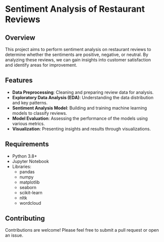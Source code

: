 # Sentiment Analysis of Restaurant Reviews

## Overview

This project aims to perform sentiment analysis on restaurant reviews to determine whether the sentiments are positive, negative, or neutral. By analyzing these reviews, we can gain insights into customer satisfaction and identify areas for improvement.

## Features

- **Data Preprocessing**: Cleaning and preparing review data for analysis.
- **Exploratory Data Analysis (EDA)**: Understanding the data distribution and key patterns.
- **Sentiment Analysis Model**: Building and training machine learning models to classify reviews.
- **Model Evaluation**: Assessing the performance of the models using various metrics.
- **Visualization**: Presenting insights and results through visualizations.

## Requirements

- Python 3.8+
- Jupyter Notebook
- Libraries:
  - pandas
  - numpy
  - matplotlib
  - seaborn
  - scikit-learn
  - nltk
  - wordcloud
  
## Contributing

Contributions are welcome! Please feel free to submit a pull request or open an issue.
